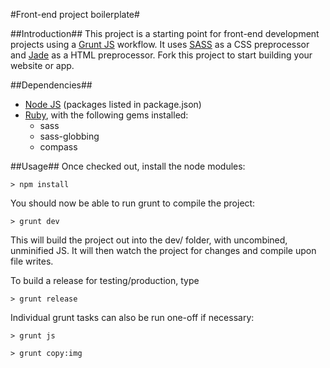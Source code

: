 #Front-end project boilerplate#

##Introduction##
This project is a starting point for front-end development projects using a [Grunt JS](http://gruntjs.com/) workflow. It uses [SASS](http://sass-lang.com/) as a CSS preprocessor and [Jade](http://jade-lang.com/) as a HTML preprocessor. Fork this project to start building your website or app.

##Dependencies##

- [Node JS](http://nodejs.org/) (packages listed in package.json)
- [Ruby](https://www.ruby-lang.org/), with the following gems installed:
	- sass
	- sass-globbing
	- compass

##Usage##
Once checked out, install the node modules:

```> npm install```

You should now be able to run grunt to compile the project:

```> grunt dev```

This will build the project out into the dev/ folder, with uncombined, unminified JS. It will then watch the project for changes and compile upon file writes.

To build a release for testing/production, type

```> grunt release```

Individual grunt tasks can also be run one-off if necessary:

```> grunt js```

```> grunt copy:img```
